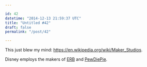 ```yaml
---

id: 42
datetime: "2014-12-13 21:59:37 UTC"
title: "Untitled #42"
draft: false
permalink: "/post/42"

---
```


This just blew my mind: https://en.wikipedia.org/wiki/Maker_Studios.

Disney employs the makers of [ERB](https://web.archive.org/web/20170413205133/http://www.epicrapbattlesofhistory.com/) and [PewDiePie](https://en.wikipedia.org/wiki/PewDiePie).

